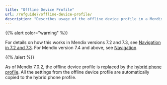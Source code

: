 ```yaml
---
title: "Offline Device Profile"
url: /refguide7/offline-device-profile/
description: "Describes usage of the offline device profile in a Mendix app for Mendix versions 7.0 and 7.1."
---
```


{{% alert color="warning" %}}

For details on how this works in Mendix versions 7.2 and 7.3, see [Navigation in 7.2 and 7.3](/refguide7/navigation-in-72-and-73/). For Mendix version 7.4 and above, see [Navigation](/refguide7/navigation/).

{{% /alert %}}

As of Mendix 7.0.2, the offline device profile is replaced by the [hybrid phone profile](/refguide7/hybrid-phone-profile/). All the settings from the offline device profile are automatically copied to the hybrid phone profile.
